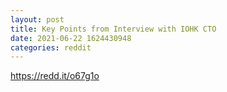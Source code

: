 ```yaml
--- 
layout: post 
title: Key Points from Interview with IOHK CTO 
date: 2021-06-22 1624430948 
categories: reddit 
--- 
```

https://redd.it/o67g1o
